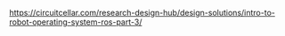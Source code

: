 https://circuitcellar.com/research-design-hub/design-solutions/intro-to-robot-operating-system-ros-part-3/